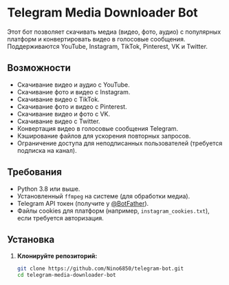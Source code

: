 # Telegram Media Downloader Bot

Этот бот позволяет скачивать медиа (видео, фото, аудио) с популярных платформ и конвертировать видео в голосовые сообщения. Поддерживаются YouTube, Instagram, TikTok, Pinterest, VK и Twitter.

## Возможности
- Скачивание видео и аудио с YouTube.
- Скачивание фото и видео с Instagram.
- Скачивание видео с TikTok.
- Скачивание фото и видео с Pinterest.
- Скачивание видео и фото с VK.
- Скачивание видео с Twitter.
- Конвертация видео в голосовые сообщения Telegram.
- Кэширование файлов для ускорения повторных запросов.
- Ограничение доступа для неподписанных пользователей (требуется подписка на канал).

## Требования
- Python 3.8 или выше.
- Установленный `ffmpeg` на системе (для обработки медиа).
- Telegram API токен (получите у [@BotFather](https://t.me/BotFather)).
- Файлы cookies для платформ (например, `instagram_cookies.txt`), если требуется авторизация.

## Установка

1. **Клонируйте репозиторий:**
   ```bash
   git clone https://github.com/Nino6850/telegram-bot.git
   cd telegram-media-downloader-bot
